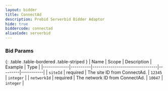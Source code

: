 ```yaml
---
layout: bidder
title: ConnectAd
description: Prebid Serverbid Bidder Adaptor
hide: true
biddercode: connectad
aliasCode: serverbid
---
```



### Bid Params

{: .table .table-bordered .table-striped }
| Name        | Scope    | Description                    | Example | Type      |
|-------------|----------|--------------------------------|---------|-----------|
| `siteId`    | required | The site ID from ConnectAd.    | `12345` | `integer` |
| `networkId` | required | The network ID from ConnectAd. | `10047` | `integer` |

